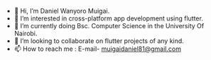 - 👋 Hi, I’m Daniel Wanyoro Muigai.
- 👀 I’m interested in cross-platform app development using flutter.
- 🌱 I’m currently doing Bsc. Computer Science in the University Of Nairobi.
- 💞️ I’m looking to collaborate on flutter projects of any kind.
- 📫 How to reach me : 
                E-mail- muigaidaniel81@gmail.com
<!---
muigaidaniel/muigaidaniel is a ✨ special ✨ repository because its `README.md` (this file) appears on your GitHub profile.
You can click the Preview link to take a look at your changes.
--->
